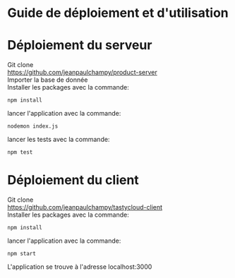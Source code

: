 Guide de déploiement et d'utilisation
=======================


# Déploiement du serveur

Git clone<br/>
https://github.com/jeanpaulchampy/product-server<br/>
Importer  la base de donnée<br/>
Installer les packages avec la commande:
```
npm install
``` 
lancer l'application avec la commande:
```
nodemon index.js
``` 
lancer les tests avec la commande:
```
npm test
``` 

# Déploiement du client

Git clone<br/>
https://github.com/jeanpaulchampy/tastycloud-client<br/>
Installer les packages avec la commande:
```
npm install
``` 
lancer l'application avec la commande:
```
npm start
``` 
L'application se trouve à l'adresse localhost:3000
